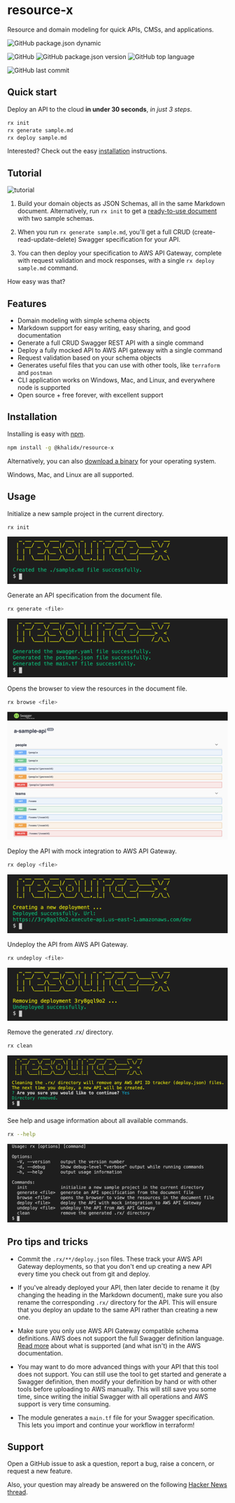 # resource-x

Resource and domain modeling for quick APIs, CMSs, and applications.

![GitHub package.json dynamic](https://img.shields.io/github/package-json/keywords/khalidx/resource-x.svg?style=flat-square)

![GitHub](https://img.shields.io/github/license/khalidx/resource-x.svg?style=flat-square)
![GitHub package.json version](https://img.shields.io/github/package-json/v/khalidx/resource-x.svg?style=flat-square)
![GitHub top language](https://img.shields.io/github/languages/top/khalidx/resource-x.svg?style=flat-square)

![GitHub last commit](https://img.shields.io/github/last-commit/khalidx/resource-x.svg?style=flat-square)

## Quick start

Deploy an API to the cloud **in under 30 seconds**, *in just 3 steps*.

```sh
rx init
rx generate sample.md
rx deploy sample.md
```

Interested? Check out the easy [installation](#installation) instructions.

## Tutorial

![tutorial](./doc/tutorial.gif)

1) Build your domain objects as JSON Schemas, all in the same Markdown document. Alternatively, run `rx init` to get a [ready-to-use document](./sample.md) with two sample schemas.
   
2) When you run `rx generate sample.md`, you'll get a full CRUD (create-read-update-delete) Swagger specification for your API.

3) You can then deploy your specification to AWS API Gateway, complete with request validation and mock responses, with a single `rx deploy sample.md` command.

How easy was that?

## Features

- Domain modeling with simple schema objects
- Markdown support for easy writing, easy sharing, and good documentation
- Generate a full CRUD Swagger REST API with a single command
- Deploy a fully mocked API to AWS API gateway with a single command
- Request validation based on your schema objects
- Generates useful files that you can use with other tools, like `terraform` and `postman`
- CLI application works on Windows, Mac, and Linux, and everywhere node is supported
- Open source + free forever, with excellent support

## Installation

Installing is easy with [npm](https://www.npmjs.com/package/@khalidx/resource-x).

```sh
npm install -g @khalidx/resource-x
```

Alternatively, you can also [download a binary](https://github.com/khalidx/resource-x/releases/latest) for your operating system.

Windows, Mac, and Linux are all supported.

## Usage

Initialize a new sample project in the current directory.

```sh
rx init
```

![init](./doc/init.png)

Generate an API specification from the document file.

```sh
rx generate <file>
```

![generate](./doc/generate.png)

Opens the browser to view the resources in the document file.

```sh
rx browse <file>
```

![browse](./doc/browse.png)

Deploy the API with mock integration to AWS API Gateway.

```sh
rx deploy <file>
```

![deploy](./doc/deploy.png)

Undeploy the API from AWS API Gateway.

```sh
rx undeploy <file>
```

![undeploy](./doc/undeploy.png)

Remove the generated .rx/ directory.

```sh
rx clean
```

![clean](./doc/clean.png)

See help and usage information about all available commands.

```sh
rx --help
```

![help](./doc/help.png)

## Pro tips and tricks

- Commit the `.rx/**/deploy.json` files. These track your AWS API Gateway deployments, so that you don't end up creating a new API every time you check out from git and deploy.

- If you've already deployed your API, then later decide to rename it (by changing the heading in the Markdown document), make sure you also rename the corresponding `.rx/` directory for the API. This will ensure that you deploy an update to the same API rather than creating a new one.

- Make sure you only use AWS API Gateway compatible schema definitions. AWS does not support the full Swagger definition language. [Read more](https://docs.aws.amazon.com/apigateway/latest/developerguide/api-gateway-known-issues.html#api-gateway-known-issues-rest-apis) about what is supported (and what isn't) in the AWS documentation.

- You may want to do more advanced things with your API that this tool does not support. You can still use the tool to get started and generate a Swagger definition, then modify your definition by hand or with other tools before uploading to AWS manually. This will still save you some time, since writing the initial Swagger with all operations and AWS support is very time consuming.

- The module generates a `main.tf` file for your Swagger specification. This lets you import and continue your workflow in terraform!

## Support

Open a GitHub issue to ask a question, report a bug, raise a concern, or request a new feature.

Also, your question may already be answered on the following [Hacker News thread](https://news.ycombinator.com/item?id=20322759).
